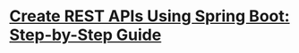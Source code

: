 # [Create REST APIs Using Spring Boot: Step-by-Step Guide](https://engineerscodinghub.com/create-rest-apis-using-spring-boot/)
